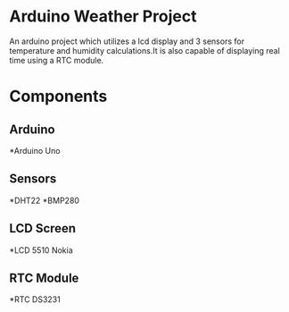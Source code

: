 # Arduino Weather Project
An arduino project which utilizes a lcd display and 3 sensors for temperature and humidity calculations.It is also capable of displaying real time using a RTC module.

# Components 
Arduino
------------
*Arduino Uno


Sensors
------------
*DHT22 
*BMP280


LCD Screen
------------
*LCD 5510 Nokia


RTC Module
------------
*RTC DS3231 
